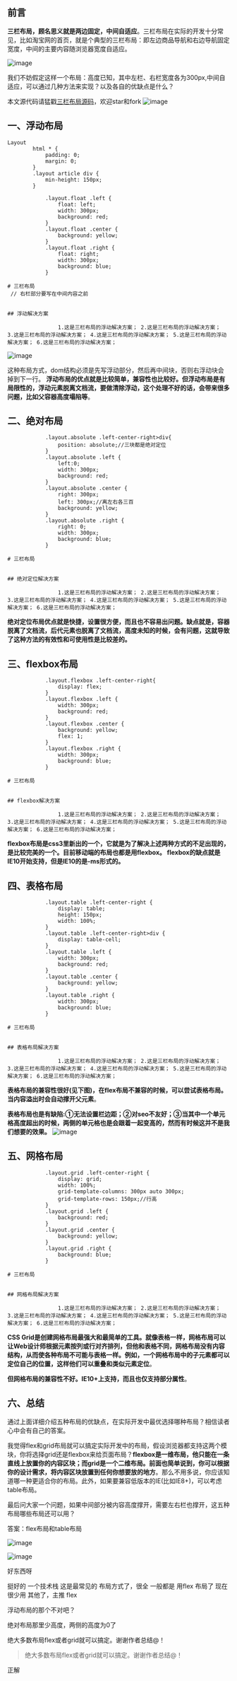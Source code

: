 ## 前言

**三栏布局，顾名思义就是两边固定，中间自适应**。三栏布局在实际的开发十分常见，比如淘宝网的首页，就是个典型的三栏布局：即左边商品导航和右边导航固定宽度，中间的主要内容随浏览器宽度自适应。

![image](https://camo.githubusercontent.com/28ac600d105b0a725cc76df318c614942ce92f30/68747470733a2f2f757365722d676f6c642d63646e2e786974752e696f2f323031382f392f31362f313635653262336439613233633939343f773d3132383026683d34393826663d706e6726733d343539313933)

我们不妨假定这样一个布局：高度已知，其中左栏、右栏宽度各为300px,中间自适应，可以通过几种方法来实现？以及各自的优缺点是什么？

本文源代码请猛戳[三栏布局源码](https://github.com/ljianshu/Blog/tree/master/%E4%B8%89%E6%A0%8F%E5%B8%83%E5%B1%80)，欢迎star和fork
![image](https://camo.githubusercontent.com/3bf596305d308d2716aa27cbf290450c8a75b709/68747470733a2f2f757365722d676f6c642d63646e2e786974752e696f2f323031382f392f31362f313635653263343033333365326631363f773d36343526683d33313826663d706e6726733d3138373636)

## 一、浮动布局

    Layout
            html * {
                padding: 0;
                margin: 0;
            }
            .layout article div {
                min-height: 150px;
            }
        
                .layout.float .left {
                    float: left;
                    width: 300px;
                    background: red;
                }
                .layout.float .center {
                    background: yellow;
                }
                .layout.float .right {
                    float: right;
                    width: 300px;
                    background: blue;
                }
            
    # 三栏布局
     // 右栏部分要写在中间内容之前
                
    
    ## 浮动解决方案
    
                    1.这是三栏布局的浮动解决方案； 2.这是三栏布局的浮动解决方案； 3.这是三栏布局的浮动解决方案； 4.这是三栏布局的浮动解决方案； 5.这是三栏布局的浮动解决方案； 6.这是三栏布局的浮动解决方案；
                
    

![image](https://camo.githubusercontent.com/3a6cc95ecffd08edbcca3c82e6b98b549fa3dd5f/68747470733a2f2f757365722d676f6c642d63646e2e786974752e696f2f323031382f392f31362f31363565326533303632373430653066)

这种布局方式，dom结构必须是先写浮动部分，然后再中间块，否则右浮动块会掉到下一行。
**浮动布局的优点就是比较简单，兼容性也比较好。但浮动布局是有局限性的，浮动元素脱离文档流，要做清除浮动，这个处理不好的话，会带来很多问题，比如父容器高度塌陷等**。

## 二、绝对布局

    
                .layout.absolute .left-center-right>div{
                    position: absolute;//三块都是绝对定位
                }
                .layout.absolute .left {
                    left:0;
                    width: 300px;
                    background: red;
                }
                .layout.absolute .center {
                    right: 300px;
                    left: 300px;//离左右各三百
                    background: yellow;
                }
                .layout.absolute .right {
                    right: 0;
                    width: 300px;
                    background: blue;
                }
            
    # 三栏布局
    
    
    ## 绝对定位解决方案
    
                    1.这是三栏布局的浮动解决方案； 2.这是三栏布局的浮动解决方案； 3.这是三栏布局的浮动解决方案； 4.这是三栏布局的浮动解决方案； 5.这是三栏布局的浮动解决方案； 6.这是三栏布局的浮动解决方案；
                
    

**绝对定位布局优点就是快捷，设置很方便，而且也不容易出问题。缺点就是，容器脱离了文档流，后代元素也脱离了文档流，高度未知的时候，会有问题，这就导致了这种方法的有效性和可使用性是比较差的。**

## 三、flexbox布局

    
                .layout.flexbox .left-center-right{
                    display: flex;
                }
                .layout.flexbox .left {
                    width: 300px;
                    background: red;
                }
                .layout.flexbox .center {
                    background: yellow;
                    flex: 1;
                }
                .layout.flexbox .right {
                    width: 300px;
                    background: blue;
                }
            
    # 三栏布局
    
    
    ## flexbox解决方案
    
                    1.这是三栏布局的浮动解决方案； 2.这是三栏布局的浮动解决方案； 3.这是三栏布局的浮动解决方案； 4.这是三栏布局的浮动解决方案； 5.这是三栏布局的浮动解决方案； 6.这是三栏布局的浮动解决方案；
                
    

**flexbox布局是css3里新出的一个，它就是为了解决上述两种方式的不足出现的，是比较完美的一个。目前移动端的布局也都是用flexbox。 flexbox的缺点就是IE10开始支持，但是IE10的是-ms形式的。**

## 四、表格布局

    
                .layout.table .left-center-right {
                    display: table;
                    height: 150px;
                    width: 100%;
                }
                .layout.table .left-center-right>div {
                    display: table-cell;
                }
                .layout.table .left {
                    width: 300px;
                    background: red;
                }
                .layout.table .center {
                    background: yellow;
                }
                .layout.table .right {
                    width: 300px;
                    background: blue;
                }
            
    # 三栏布局
    
    
    ## 表格布局解决方案
    
                    1.这是三栏布局的浮动解决方案； 2.这是三栏布局的浮动解决方案； 3.这是三栏布局的浮动解决方案； 4.这是三栏布局的浮动解决方案； 5.这是三栏布局的浮动解决方案； 6.这是三栏布局的浮动解决方案；
                
    

**表格布局的兼容性很好(见下图)，在flex布局不兼容的时候，可以尝试表格布局。当内容溢出时会自动撑开父元素**。

**表格布局也是有缺陷:①无法设置栏边距；②对seo不友好；③当其中一个单元格高度超出的时候，两侧的单元格也是会跟着一起变高的，然而有时候这并不是我们想要的效果。**
![image](https://camo.githubusercontent.com/e6894bb96ee741e0d9b1838d9f01ef03e5495ea6/68747470733a2f2f757365722d676f6c642d63646e2e786974752e696f2f323031382f392f31372f313635653737646136653163656463663f773d3131343326683d34393126663d706e6726733d3731353139)

## 五、网格布局

    
                .layout.grid .left-center-right {
                    display: grid;
                    width: 100%;
                    grid-template-columns: 300px auto 300px;
                    grid-template-rows: 150px;//行高
                }
                .layout.grid .left {
                    background: red;
                }
                .layout.grid .center {
                    background: yellow;
                }
                .layout.grid .right {
                    background: blue;
                }
            
    # 三栏布局
    
    
    ## 网格布局解决方案
    
                    1.这是三栏布局的浮动解决方案； 2.这是三栏布局的浮动解决方案； 3.这是三栏布局的浮动解决方案； 4.这是三栏布局的浮动解决方案； 5.这是三栏布局的浮动解决方案； 6.这是三栏布局的浮动解决方案；
                
    

**CSS Grid是创建网格布局最强大和最简单的工具。就像表格一样，网格布局可以让Web设计师根据元素按列或行对齐排列，但他和表格不同，网格布局没有内容结构，从而使各种布局不可能与表格一样。例如，一个网格布局中的子元素都可以定位自己的位置，这样他们可以重叠和类似元素定位**。

**但网格布局的兼容性不好。IE10+上支持，而且也仅支持部分属性**。

## 六、总结

通过上面详细介绍五种布局的优缺点，在实际开发中最优选择哪种布局？相信读者心中会有自己的答案。

我觉得flex和grid布局就可以搞定实际开发中的布局，假设浏览器都支持这两个模块，你将选择grid还是flexbox来给页面布局？**flexbox是一维布局，他只能在一条直线上放置你的内容区块；而grid是一个二维布局。前面也简单说到，你可以根据你的设计需求，将内容区块放置到任何你想要放的地方**。那么不用多说，你应该知道哪一种更适合你的布局。此外，如果要兼容低版本的IE(比如IE8+)，可以考虑table布局。

最后问大家一个问题，如果中间部分被内容高度撑开，需要左右栏也撑开，这五种布局哪些布局还可以用？

答案：flex布局和table布局

![image](https://camo.githubusercontent.com/73ad01b610d0a4d89931b9e5432d6a68fde8e1e2/68747470733a2f2f757365722d676f6c642d63646e2e786974752e696f2f323031382f392f31382f313635653834653633333936386433383f773d3139313526683d32333026663d706e6726733d3630373237)

![image](https://camo.githubusercontent.com/e2d64237d7db90164cf50a92f02fc5f62bb1a3d6/68747470733a2f2f757365722d676f6c642d63646e2e786974752e696f2f323031382f392f31382f313635653834656530386631346139303f773d3139323126683d32353026663d706e6726733d3638373330)

好东西呀

挺好的 一个技术栈   这是最常见的 布局方式了，很全   一般都是 用flex 布局了 现在很少用 其他了，主推 flex

浮动布局的那个不对吧？

绝对布局那里少高度，两侧的高度为0了

绝大多数布局flex或者grid就可以搞定。谢谢作者总结@！

> 绝大多数布局flex或者grid就可以搞定。谢谢作者总结@！

正解